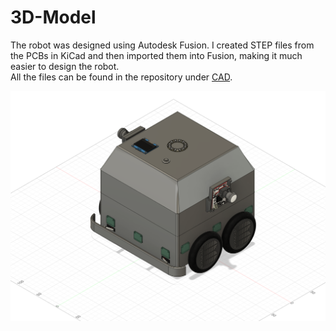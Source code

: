 # 3D-Model

The robot was designed using Autodesk Fusion. I created STEP files from the PCBs in KiCad and then imported them into Fusion, making it much easier to design the robot.  
All the files can be found in the repository under [CAD](https://github.com/Gwynspring/RescueMaze/tree/main/CAD).

![Robot](img/robot.png)

